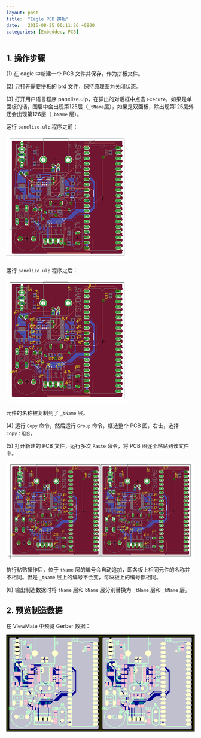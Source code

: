 ```yaml
---
layout: post
title:  "Eagle PCB 拼板"
date:   2015-08-25 00:11:26 +0800
categories: [Embedded, PCB]
---
```



## 1. 操作步骤

(1) 在 eagle 中新建一个 PCB 文件并保存，作为拼板文件。

(2) 只打开需要拼板的 brd 文件，保持原理图为关闭状态。

(3) 打开用户语言程序 panelize.ulp，在弹出的对话框中点击 `Execute`，如果是单面板的话，图层中会出现第125层（`_tName`层），如果是双面板，除出现第125层外还会出现第126层（`_bName` 层）。

运行 `panelize.ulp` 程序之前：

![](/assets/img/2015-08-25-eagle-pcb-panelize.assets/1.png)

运行 `panelize.ulp` 程序之后：

![](/assets/img/2015-08-25-eagle-pcb-panelize.assets/2.png)

元件的名称被复制到了 `_tName` 层。

(4) 运行 `Copy` 命令，然后运行 `Group` 命令，框选整个 PCB 图，右击，选择 `Copy：组合`。

(5) 打开新建的 PCB 文件，运行多次 `Paste` 命令，将 PCB 图逐个粘贴到该文件中。

![](/assets/img/2015-08-25-eagle-pcb-panelize.assets/3.png)

执行粘贴操作后，位于 `tName` 层的编号会自动追加，即各板上相同元件的名称并不相同。但是 `_tName` 层上的编号不会变，每块板上的编号都相同。

(6) 输出制造数据时将 `tName` 层和 `bName` 层分别替换为 `_tName` 层和 `_bName` 层。

## 2. 预览制造数据

在 ViewMate 中预览 Gerber 数据：

![](/assets/img/2015-08-25-eagle-pcb-panelize.assets/4.png)
